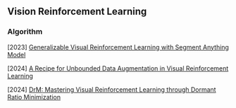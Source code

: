 ## Vision Reinforcement Learning

### Algorithm

[2023] [Generalizable Visual Reinforcement Learning with Segment Anything Model](https://arxiv.org/abs/2312.17116)

[2024] [A Recipe for Unbounded Data Augmentation in Visual Reinforcement Learning](https://arxiv.org/abs/2405.17416)

[2024] [DrM: Mastering Visual Reinforcement Learning through Dormant Ratio Minimization](https://arxiv.org/abs/2310.19668)